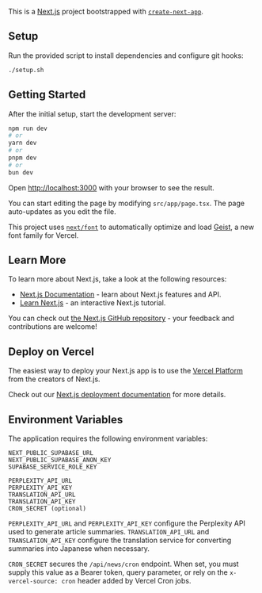 This is a [Next.js](https://nextjs.org) project bootstrapped with [`create-next-app`](https://nextjs.org/docs/app/api-reference/cli/create-next-app).

## Setup

Run the provided script to install dependencies and configure git hooks:

```bash
./setup.sh
```

## Getting Started

After the initial setup, start the development server:

```bash
npm run dev
# or
yarn dev
# or
pnpm dev
# or
bun dev
```

Open [http://localhost:3000](http://localhost:3000) with your browser to see the result.

You can start editing the page by modifying `src/app/page.tsx`. The page auto-updates as you edit the file.

This project uses [`next/font`](https://nextjs.org/docs/app/building-your-application/optimizing/fonts) to automatically optimize and load [Geist](https://vercel.com/font), a new font family for Vercel.

## Learn More

To learn more about Next.js, take a look at the following resources:

- [Next.js Documentation](https://nextjs.org/docs) - learn about Next.js features and API.
- [Learn Next.js](https://nextjs.org/learn) - an interactive Next.js tutorial.

You can check out [the Next.js GitHub repository](https://github.com/vercel/next.js) - your feedback and contributions are welcome!

## Deploy on Vercel

The easiest way to deploy your Next.js app is to use the [Vercel Platform](https://vercel.com/new?utm_medium=default-template&filter=next.js&utm_source=create-next-app&utm_campaign=create-next-app-readme) from the creators of Next.js.

Check out our [Next.js deployment documentation](https://nextjs.org/docs/app/building-your-application/deploying) for more details.

## Environment Variables

The application requires the following environment variables:

```
NEXT_PUBLIC_SUPABASE_URL
NEXT_PUBLIC_SUPABASE_ANON_KEY
SUPABASE_SERVICE_ROLE_KEY

PERPLEXITY_API_URL
PERPLEXITY_API_KEY
TRANSLATION_API_URL
TRANSLATION_API_KEY
CRON_SECRET (optional)
```

`PERPLEXITY_API_URL` and `PERPLEXITY_API_KEY` configure the Perplexity API used to generate article summaries. `TRANSLATION_API_URL` and `TRANSLATION_API_KEY` configure the translation service for converting summaries into Japanese when necessary.

`CRON_SECRET` secures the `/api/news/cron` endpoint. When set, you must supply this value as a Bearer token, query parameter, or rely on the `x-vercel-source: cron` header added by Vercel Cron jobs.
